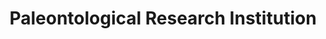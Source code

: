 ---
layout: repo
title: "Paleontological Research Institution"
id: 20468
permalink: repos/20468/
---